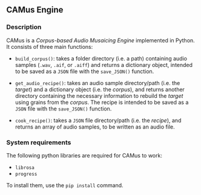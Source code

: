 ## **CAMus Engine**

### Description

CAMus is a _Corpus-based Audio Musaicing Engine_ implemented in Python.
It consists of three main functions: 
- `build_corpus()`: takes a folder directory (i.e. a path) containing audio samples (`.wav`, `.aif`, or `.aiff`) and returns a dictionary object, intended to be saved as a `JSON` file with the `save_JSON()` function.

- `get_audio_recipe()`: takes an audio sample directory/path (i.e. the _target_) and a dictionary object (i.e. the _corpus_), and returns another directory containing the necessary information to rebuild the _target_ using grains from the _corpus_. The recipe is intended to be saved as a `JSON` file with the `save_JSON()` function.

- `cook_recipe()`: takes a `JSON` file directory/path (i.e. the _recipe_), and returns an array of audio samples, to be written as an audio file.

### System requirements

The following python libraries are required for CAMus to work:
- `librosa`
- `progress`

To install them, use the `pip install` command.